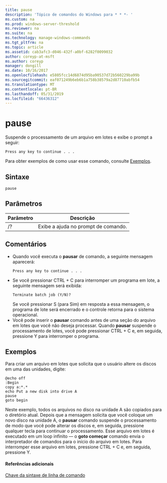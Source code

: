 ```yaml
---
title: pause
description: 'Tópico de comandos do Windows para * * *- '
ms.custom: na
ms.prod: windows-server-threshold
ms.reviewer: na
ms.suite: na
ms.technology: manage-windows-commands
ms.tgt_pltfrm: na
ms.topic: article
ms.assetid: cab3afc3-d046-432f-a0bf-6282f0099032
author: coreyp-at-msft
ms.author: coreyp
manager: dongill
ms.date: 10/16/2017
ms.openlocfilehash: e5805fcc14d6874d95ba90537d72b560229ba99b
ms.sourcegitcommit: eaf071249b6eb6b1a758b38579a2d87710abfb54
ms.translationtype: MT
ms.contentlocale: pt-BR
ms.lasthandoff: 05/31/2019
ms.locfileid: "66436312"
---
```

# <a name="pause"></a>pause



Suspende o processamento de um arquivo em lotes e exibe o prompt a seguir:
```
Press any key to continue . . .
```
Para obter exemplos de como usar esse comando, consulte [Exemplos](#BKMK_examples).

## <a name="syntax"></a>Sintaxe

```
pause
```

## <a name="parameters"></a>Parâmetros

|Parâmetro|Descrição|
|---------|-----------|
|/?|Exibe a ajuda no prompt de comando.|

## <a name="remarks"></a>Comentários

- Quando você executa o **pausar** de comando, a seguinte mensagem aparecerá:  
  ```
  Press any key to continue . . .
  ```  
- Se você pressionar CTRL + C para interromper um programa em lote, a seguinte mensagem será exibida:  
  ```
  Terminate batch job (Y/N)?
  ```  
  Se você pressionar S (para Sim) em resposta a essa mensagem, o programa de lote será encerrado e o controle retorna para o sistema operacional.
- Você pode inserir o **pausar** comando antes de uma seção do arquivo em lotes que você não deseja processar. Quando **pausar** suspende o processamento de lotes, você pode pressionar CTRL + C e, em seguida, pressione Y para interromper o programa.

## <a name="BKMK_examples"></a>Exemplos

Para criar um arquivo em lotes que solicita que o usuário altere os discos em uma das unidades, digite:
```
@echo off 
:Begin 
copy a:*.* 
echo Put a new disk into drive A 
pause 
goto begin
```
Neste exemplo, todos os arquivos no disco na unidade A são copiados para o diretório atual. Depois que a mensagem solicita que você coloque um novo disco na unidade A, o **pausar** comando suspende o processamento de modo que você pode alterar os discos e, em seguida, pressione qualquer tecla para continuar o processamento. Esse arquivo em lotes é executado em um loop infinito — o **goto começar** comando envia o interpretador de comandos para o início do arquivo em lotes. Para interromper esse arquivo em lotes, pressione CTRL + C e, em seguida, pressione Y.

#### <a name="additional-references"></a>Referências adicionais

[Chave da sintaxe de linha de comando](command-line-syntax-key.md)